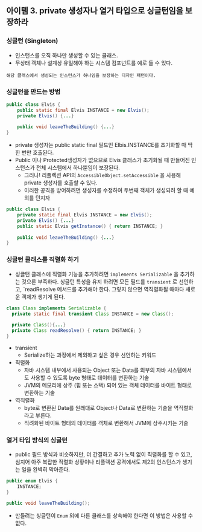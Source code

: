 ## 아이템 3. private 생성자나 열거 타입으로 싱글턴임을 보장하라

### 싱글턴 (Singleton)

- 인스턴스를 오직 하나만 생성할 수 있는 클래스.
- 무상태 객체나 설계상 유일해야 하는 시스템 컴포넌트를 예로 들 수 있다.

```apl
해당 클래스에서 생성되는 인스턴스가 하나임을 보장하는 디자인 패턴이다.
```



### 싱글턴을 만드는 방법

```Java
public class Elvis {
	public static final Elvis INSTANCE = new Elvis();
	private Elvis() {...}
	
	public void leaveTheBuilding() {...}
}
```

- private 생성자는 public static final 필드인 Elbis.INSTANCE를 초기화할 때 딱 한 번만 호출된다.
- Public 이나 Protected생성자가 없으므로 Elvis 클래스가 초기화될 때 만들어진 인스턴스가 전체 시스템에서 하나뿐임이 보장된다.
  - 그러나! 리플렉션 API의 `AccessibleObject.setAccessible` 을 사용해 private 생성자를 호출할 수 있다.
  - 이러한 공격을 방어하려면 생성자를 수정하여 두번째 객체가 생성되려 할 때 예외를 던지자

```java
public class Elvis {
	private static final Elvis INSTANCE = new Elvis();
	private Elvis() {...}
	public static Elvis getInstance() { return INSTANCE; }
	
	public void leaveTheBuilding() {...}
}
```



### 싱글턴 클래스를 직렬화 하기

- 싱글턴 클래스에 직렬화 기능을 추가하려면 `implements Serializable` 을 추가하는 것으론 부족하다. 싱글턴 특성을 유지 하려면 모든 필드를 `transient` 로 선언하고, `readResolve 메서드를 추가해야 한다. 그렇지 않으면 역직렬화될 때마다 새로운 객체가 생기게 된다.

```java
class Class implements Serializable {
  private static final transient Class INSTANCE = new Class();
  
  private Class(){...}
  private Class readResolve() { return INSTANCE; }
}
```



- transient
  - Serialize하는 과정에서 제외하고 싶은 경우 선언하는 키워드
- 직렬화
  - 자바 시스템 내부에서 사용되는 Object 또는 Data를 외부의 자바 시스템에서도 사용할 수 있도록 byte 형태로 데이터를 변환하는 기술
  - JVM의 메모리에 상주 (힙 또는 스택) 되어 있는 객체 데이터를 바이트 형태로 변환하는 기술
- 역직렬화
  - byte로 변환된 Data를 원래대로 Object나 Data로 변환하는 기술을 역직렬화라고 부른다.
  - 직려화된 바이트 형태의 데이터를 객체로 변환해서 JVM에 상주시키는 기술



### 열거 타입 방식의 싱글턴

-  public 필드 방식과 비슷하지만, 더 간결하고 추가 노력 없이 직렬화를 할 수 있고, 심지어 아주 복잡한 직렬화 상황이나 리플렉션 공격에서도 제2의 인스턴스가 생기는 일을 완벽히 막아준다.

```java
public enum Elvis {
	INSTANCE;
}

public void leaveTheBuilding();
```

- 만들려는 싱글턴이 `Enum` 외에 다른 클래스를 상속해야 한다면 이 방법은 사용할 수 없다.